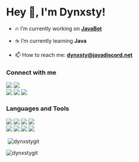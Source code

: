 <h1 align="left">Hey 👋, I'm Dynxsty!</h1>

- 🔥 I’m currently working on **[JavaBot](https://github.com/Java-Discord/JavaBot)**

- ☕ I’m currently learning **Java**

- 📫 How to reach me: **dynxsty@javadiscord.net**

<h3 align="left">Connect with me</h3>
<p align=left>
<a href="https://twitter.com/Dynxstyyyy"><img src="https://img.shields.io/badge/Twitter-101414?style=for-the-badge&logo=twitter&logoColor=white"></a>
<a href="https://join.javadiscord.net"><img src="https://img.shields.io/badge/Discord-101414?style=for-the-badge&logo=discord&logoColor=white"></a>
</br>  
<a href="https://github.com/DynxstyGIT"><img src="https://img.shields.io/badge/GitHub-101414?style=for-the-badge&logo=github&logoColor=white"></a>
<a href="https://stackoverflow.com/users/15368542"><img src="https://img.shields.io/badge/Stackoverflow-101414?style=for-the-badge&logo=stackoverflow&logoColor=white"></a>
<a href="mailto:dynxsty@javadiscord.net"><img src="https://img.shields.io/badge/Gmail-101414?style=for-the-badge&logo=gmail&logoColor=white"></a>
</p>

<h3 align="left">Languages and Tools</h3>
<p align="left"> 
<a href="https://www.java.com"><img src="https://img.shields.io/badge/java-101414?style=for-the-badge&logo=java&logoColor=white"/></a>
<a href="https://www.python.org" target="_blank"><img src="https://img.shields.io/badge/python-101414?style=for-the-badge&logo=python&logoColor=white"/></a>
<a href="https://www.w3.org/html/"><img src="https://img.shields.io/badge/html-101414?style=for-the-badge&logo=html&logoColor=white"/></a>
<a href="https://www.w3schools.com/css/"><img src="https://img.shields.io/badge/css-101414?style=for-the-badge&logo=css&logoColor=white"/></a>
</br>
<a href="https://www.blender.org/"><img src="https://img.shields.io/badge/blender-101414?style=for-the-badge&logo=blender&logoColor=white"/></a>
<a href="https://www.figma.com/"><img src="https://img.shields.io/badge/figma-101414?style=for-the-badge&logo=figma&logoColor=white"/></a>
<a href="https://www.linux.org/" target="_blank"><img src="https://img.shields.io/badge/linux-101414?style=for-the-badge&logo=linux&logoColor=white"/></a>
<a href="https://www.mongodb.com/" target="_blank"><img src="https://img.shields.io/badge/mongodb-101414?style=for-the-badge&logo=mongodb&logoColor=white"/></a>
</p>

<p></a>
<p>&nbsp;<img align="center" src="https://github-readme-stats.vercel.app/api?username=dynxstygit&show_icons=true&theme=dark&locale=en" alt="dynxstygit" /></p>
<p><img align="center" src="https://github-readme-streak-stats.herokuapp.com/?user=dynxstygit&theme=dark" alt="dynxstygit" /></p>
